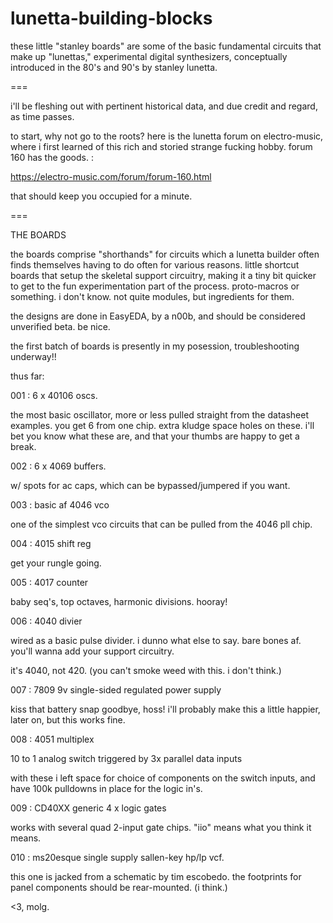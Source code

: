 # lunetta-building-blocks

these little "stanley boards" are some of the basic fundamental circuits that make up "lunettas," experimental digital synthesizers, conceptually introduced in the 80's and 90's by stanley lunetta.

===

i'll be fleshing out with pertinent historical data, and due credit and regard, as time passes.

to start, why not go to the roots? here is the lunetta forum on electro-music, where i first learned of this rich and storied strange fucking hobby. forum 160 has the goods. :

https://electro-music.com/forum/forum-160.html

that should keep you occupied for a minute.

===

THE BOARDS

the boards comprise "shorthands" for circuits which a lunetta builder often finds themselves having to do often for various reasons. little shortcut boards that setup the skeletal support circuitry, making it a tiny bit quicker to get to the fun experimentation part of the process. proto-macros or something. i don't know. not quite modules, but ingredients for them.

the designs are done in EasyEDA, by a n00b, and should be considered unverified beta. be nice.

the first batch of boards is presently in my posession, troubleshooting underway!!

thus far: 

001 : 6 x 40106 oscs.

the most basic oscillator, more or less pulled straight from the datasheet examples. you get 6 from one chip. extra kludge space holes on these. i'll bet you know what these are, and that your thumbs are happy to get a break.

002 : 6 x 4069 buffers.

w/ spots for ac caps, which can be bypassed/jumpered if you want.

003 : basic af 4046 vco

one of the simplest vco circuits that can be pulled from the 4046 pll chip.

004 : 4015 shift reg

get your rungle going.

005 : 4017 counter

baby seq's, top octaves, harmonic divisions. hooray!

006 : 4040 divier

wired as a basic pulse divider. i dunno what else to say. bare bones af. you'll wanna add your support circuitry.

it's 4040, not 420. (you can't smoke weed with this. i don't think.)

007 : 7809 9v single-sided regulated power supply

kiss that battery snap goodbye, hoss! i'll probably make this a little happier, later on, but this works fine.

008 : 4051 multiplex

10 to 1 analog switch triggered by 3x parallel data inputs

with these i left space for choice of components on the switch inputs, and have 100k pulldowns in place for the logic in's.

009 : CD40XX generic 4 x logic gates

works with several quad 2-input gate chips. "iio" means what you think it means.

010 : ms20esque single supply sallen-key hp/lp vcf.

this one is jacked from a schematic by tim escobedo. the footprints for panel components should be rear-mounted. (i think.)

<3, molg.

